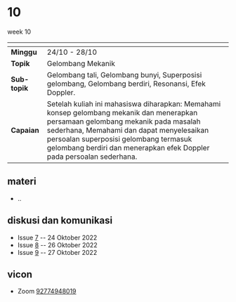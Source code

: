 # 10
week 10

<span> | <span>
:- | :-
**Minggu** | 24/10 - 28/10
**Topik** | Gelombang Mekanik
**Sub-topik** | Gelombang tali, Gelombang bunyi, Superposisi gelombang, Gelombang berdiri, Resonansi, Efek Doppler.
**Capaian** | Setelah kuliah ini mahasiswa diharapkan: Memahami konsep gelombang mekanik dan menerapkan persamaan gelombang mekanik pada masalah sederhana, Memahami dan dapat menyelesaikan persoalan superposisi gelombang termasuk gelombang berdiri dan menerapkan efek Doppler pada persoalan sederhana.


## materi
+ ..


## diskusi dan komunikasi
+ Issue [7](https://github.com/dudung/fi1101-04-2022-1/issues/7) -- 24 Oktober 2022
+ Issue [8](https://github.com/dudung/fi1101-04-2022-1/issues/8) -- 26 Oktober 2022
+ Issue [9](https://github.com/dudung/fi1101-04-2022-1/issues/9) -- 27 Oktober 2022

## vicon
+ Zoom [92774948019](https://itb-ac-id.zoom.us/j/92774948019?pwd=WVVBRllUQlpabkVmdXJ3d1hvNmtBUT09)
